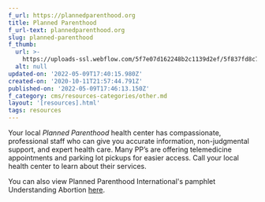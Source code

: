 ```yaml
---
f_url: https://plannedparenthood.org
title: Planned Parenthood
f_url-text: plannedparenthood.org
slug: planned-parenthood
f_thumb:
  url: >-
    https://uploads-ssl.webflow.com/5f7e07d162248b2c1139d2ef/5f837fd8c738725b4e545dec_5f43a18537dae2e9e6d196b1_Rectangle%252022.png
  alt: null
updated-on: '2022-05-09T17:40:15.980Z'
created-on: '2020-10-11T21:57:44.791Z'
published-on: '2022-05-09T17:46:13.150Z'
f_category: cms/resources-categories/other.md
layout: '[resources].html'
tags: resources
---
```


Your local _Planned Parenthood_ health center has compassionate, professional staff who can give you accurate information, non-judgmental support, and expert health care. Many PP’s are offering telemedicine appointments and parking lot pickups for easier access. Call your local health center to learn about their services.

You can also view Planned Parenthood International's pamphlet Understanding Abortion [here](https://www.ippf.org/sites/default/files/2020-11/Understanding%20Abortion%20-%20English.pdf).
